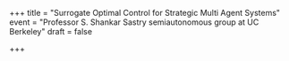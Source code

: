 +++
title = "Surrogate Optimal Control for Strategic Multi Agent Systems"
event = "Professor S. Shankar Sastry semiautonomous group at UC Berkeley"
draft = false

+++
